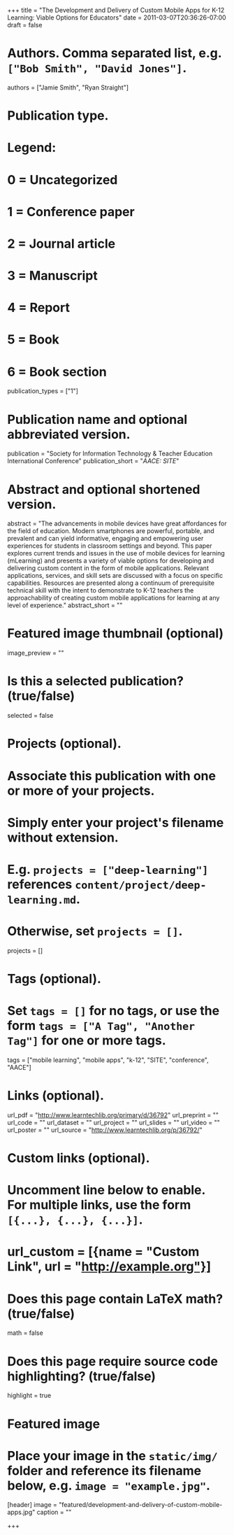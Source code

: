 +++
title = "The Development and Delivery of Custom Mobile Apps for K-12 Learning: Viable Options for Educators"
date = 2011-03-07T20:36:26-07:00
draft = false

# Authors. Comma separated list, e.g. `["Bob Smith", "David Jones"]`.
authors = ["Jamie Smith", "Ryan Straight"]

# Publication type.
# Legend:
# 0 = Uncategorized
# 1 = Conference paper
# 2 = Journal article
# 3 = Manuscript
# 4 = Report
# 5 = Book
# 6 = Book section
publication_types = ["1"]

# Publication name and optional abbreviated version.
publication = "Society for Information Technology & Teacher Education International Conference"
publication_short = "*AACE: SITE*"

# Abstract and optional shortened version.
abstract = "The advancements in mobile devices have great affordances for the field of education. Modern smartphones are powerful, portable, and prevalent and can yield informative, engaging and empowering user experiences for students in classroom settings and beyond. This paper explores current trends and issues in the use of mobile devices for learning (mLearning) and presents a variety of viable options for developing and delivering custom content in the form of mobile applications. Relevant applications, services, and skill sets are discussed with a focus on specific capabilities. Resources are presented along a continuum of prerequisite technical skill with the intent to demonstrate to K-12 teachers the approachability of creating custom mobile applications for learning at any level of experience."
abstract_short = ""

# Featured image thumbnail (optional)
image_preview = ""

# Is this a selected publication? (true/false)
selected = false

# Projects (optional).
#   Associate this publication with one or more of your projects.
#   Simply enter your project's filename without extension.
#   E.g. `projects = ["deep-learning"]` references `content/project/deep-learning.md`.
#   Otherwise, set `projects = []`.
projects = []

# Tags (optional).
#   Set `tags = []` for no tags, or use the form `tags = ["A Tag", "Another Tag"]` for one or more tags.
tags = ["mobile learning", "mobile apps", "k-12", "SITE", "conference", "AACE"]

# Links (optional).
url_pdf = "http://www.learntechlib.org/primary/d/36792"
url_preprint = ""
url_code = ""
url_dataset = ""
url_project = ""
url_slides = ""
url_video = ""
url_poster = ""
url_source = "http://www.learntechlib.org/p/36792/"

# Custom links (optional).
#   Uncomment line below to enable. For multiple links, use the form `[{...}, {...}, {...}]`.
# url_custom = [{name = "Custom Link", url = "http://example.org"}]

# Does this page contain LaTeX math? (true/false)
math = false

# Does this page require source code highlighting? (true/false)
highlight = true

# Featured image
# Place your image in the `static/img/` folder and reference its filename below, e.g. `image = "example.jpg"`.
[header]
image = "featured/development-and-delivery-of-custom-mobile-apps.jpg"
caption = ""

+++

